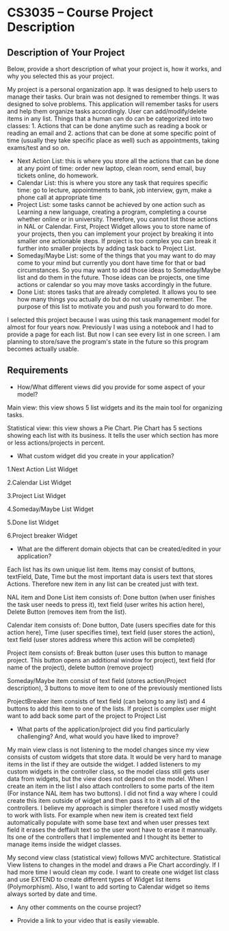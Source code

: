 # CS3035 – Course Project Description

## Description of Your Project

Below, provide a short description of what your project is, how it works, and why you selected this as your project.

My project is a personal organization app. It was designed to help users to manage their tasks. Our brain was not designed to remember things. It was designed to solve problems. This application will remember tasks for users and help them organize tasks accordingly. User can add/modify/delete items in any list.
Things that a human can do can be categorized into two classes: 1. Actions that can be done anytime such as reading a book or reading an email and 2. actions that can be done at some specific point of time (usually they take specific place as well) such as appointments, taking exams/test and so on.
- Next Action List: this is where you store all the actions that can be done at any point of time: order new laptop, clean room, send email, buy tickets online, do homework. 
- Calendar List: this is where you store any task that requires specific time: go to lecture, appointments to bank, job interview, gym, make a phone call at appropriate time
- Project List: some tasks cannot be achieved by one action such as Learning a new language, creating a program, completing a course whether online or in university. Therefore, you cannot list those actions in NAL or Calendar. First, Project Widget allows you to store name of your projects, then you can implement your project by breaking it into smaller one actionable steps. If project is too complex you can break it further into smaller projects by adding task back to Project List.
- Someday/Maybe List: some of the things that you may want to do may come to your mind but currently you dont have time for that or bad circumstances. So you may want to add those ideas to Someday/Maybe list and do them in the future. Those ideas can be projects, one time actions or calendar so you may move tasks accordingly in the future.
- Done List: stores tasks that are already completed. It allows you to see how many things you actually do but do not usually remember. The purpose of this list to motivate you and push you forward to do more.

I selected this project because I was using this task management model for almost for four years now. Previously I was using a notebook and I had to provide a page for each list. But now I can see every list in one screen. I am planning to store/save the program's state in the future so this program becomes actually usable.

## Requirements

- How/What different views did you provide for some aspect of your model?

Main view: this view shows 5 list widgets and its the main tool for organizing tasks.

Statistical view: this view shows a Pie Chart. Pie Chart has 5 sections showing each list with its business. It tells the user which section has more or less actions/projects in percent.
- What custom widget did you create in your application?

1.Next Action List Widget

2.Calendar List Widget

3.Project List Widget

4.Someday/Maybe List Widget

5.Done list Widget

6.Project breaker Widget

- What are the different domain objects that can be created/edited in
  your application?

Each list has its own unique list item. Items may consist of buttons, textField, Date, Time but the most important data is users text that stores Actions. Therefore new item in any list can be created just with text.

NAL item and Done List item consists of: Done button (when user finishes the task user needs to press it), text field (user writes his action here), Delete Button (removes item from the list).

Calendar item consists of: Done button, Date (users specifies date for this action here), Time (user specifies time), text field (user stores the action), text field (user stores address where this action will be completed)

Project item consists of: Break button (user uses this button to manage project. This button opens an additional window for project), text field (for name of the project), delete button (remove project)

Someday/Maybe item consist of text field (stores action/Project description), 3 buttons to move item to one of the previously mentioned lists

ProjectBreaker item consists of text field (can belong to any list) and 4 buttons to add this item to one of the lists. If project is complex user might want to add back some part of the project to Project List
- What parts of the application/project did you find particularly challenging? And, what would you have liked to improve?

My main view class is not listening to the model changes since my view consists of custom widgets that store data. It would be very hard to manage items in the list if they are outside the widget. I added listeners to my custom widgets in the controller class, so the model class still gets user data from widgets, but the view does not depend on the model.
When I create an item in the list I also attach controllers to some parts of the item (For instance NAL item has two buttons). I did not find a way where I could create this item outside of widget and then pass it to it with all of the controllers. I believe my approach is simpler therefore I used mostly widgets to work with lists. For example when new item is created text field automatically populate with some base text and when user presses text field it erases the deffault text so the user wont have to erase it mannually. Its one of the controllers that I implemented and I thought its better to manage items inside the widget classes.

My second view class (statistical view) follows MVC architecture. Statistical View listens to changes in the model and draws a Pie Chart accordingly. 
If I had more time I would clean my code. I want to create one widget list class and use EXTEND to create different types of Widget list items (Polymorphism). Also, I want to add sorting to Calendar widget so items always sorted by date and time.
- Any  other comments on the course project?

- Provide a link to your video that is easily viewable.





